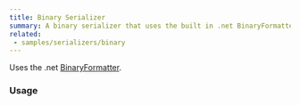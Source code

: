```yaml
---
title: Binary Serializer
summary: A binary serializer that uses the built in .net BinaryFormatter.
related:
 - samples/serializers/binary
---
```


Uses the .net [BinaryFormatter](https://msdn.microsoft.com/en-us/library/system.runtime.serialization.formatters.binary.binaryformatter.aspx).


### Usage

<!-- import BinarySerialization -->
